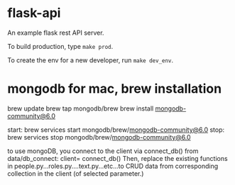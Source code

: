 # flask-api
An example flask rest API server.

To build production, type `make prod`.

To create the env for a new developer, run `make dev_env`.


# mongodb for mac, brew installation
brew update
brew tap mongodb/brew
brew install mongodb-community@6.0

start: brew services start mongodb/brew/mongodb-community@6.0
stop:  brew services stop mongodb/brew/mongodb-community@6.0

to use mongoDB, you connect to the client via  connect_db() from data/db_connect: client= connect_db()
Then, replace the existing functions in people.py...roles.py....text.py...etc...to CRUD data from corresponding collection in the client (of selected parameter.)
